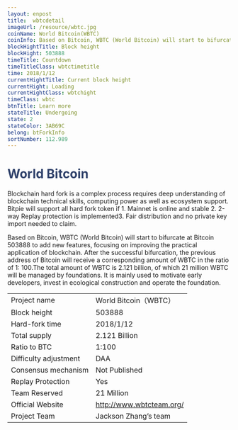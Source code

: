 ```yaml
---
layout: enpost
title:  wbtcdetail
imageUrl: /resource/wbtc.jpg
coinName: World Bitcoin(WBTC)
coinInfo: Based on Bitcoin, WBTC (World Bitcoin) will start to bifurcate at Bitcoin 503888 to add new features, focusing on improving the practical application of blockchain.
blockHightTitle: Block height
blockHight: 503888
timeTitle: Countdown
timeTitleClass: wbtctimetitle
time: 2018/1/12
currentHightTitle: Current block height
currentHight: Loading
currentHightClass: wbtchight
timeClass: wbtc
btnTitle: Learn more
stateTitle: Undergoing
state: 2
stateColor: 3AB69C
belong: btForkInfo
sortNumber: 112.989
---
```

<h1 style="color: #2F416A">World Bitcoin</h1>
<p class="summarytxt">Blockchain hard fork is a complex process requires deep understanding of blockchain technical skills, computing power as well as ecosystem support. Bitpie will support all hard fork token if 1. Mainnet is online and stable 2. 2-way Replay protection is implemented3. Fair distribution and no private key import needed to claim.
</p>
<p>Based on Bitcoin, WBTC (World Bitcoin) will start to bifurcate at Bitcoin 503888 to add new features, focusing on improving the practical application of blockchain. After the successful bifurcation, the previous address of Bitcoin will receive a corresponding amount of WBTC in the ratio of 1: 100.The total amount of WBTC is 2.121 billion, of which 21 million WBTC will be managed by foundations. It is mainly used to motivate early developers, invest in ecological construction and operate the foundation.
</p>
<table class="center">
  <tbody>
    <tr>
        <td class="tablehalf">Project name</td>
        <td class="tablehalf">World Bitcoin（WBTC）</td>
    </tr>
    <tr>
        <td>Block height</td>
        <td>503888</td>
    </tr>
    <tr>
        <td>Hard-fork time</td>
        <td>2018/1/12</td>
    </tr>
    <tr>
        <td>Total supply</td>
        <td>2.121 Billion</td>
    </tr>
    <tr>
        <td>Ratio to BTC</td>
        <td>1:100</td>
    </tr>
    <tr>
        <td>Difficulty adjustment</td>
        <td>DAA</td>
    </tr>
    <tr>
        <td>Consensus mechanism</td>
        <td>Not Published</td>
    </tr>
    <tr>
        <td>Replay Protection</td>
        <td>Yes</td>
    </tr>
    <tr>
        <td>Team Reserved</td>
        <td>21 Million</td>
    </tr>
    <tr>
        <td>Official Website</td>
        <td><a href="http://www.wbtcteam.org/" target="_blank">http://www.wbtcteam.org/</a></td>
    </tr>
    <tr>
        <td>Project Team</td>
        <td>Jackson Zhang’s team</td>
    </tr>
  </tbody>
</table>